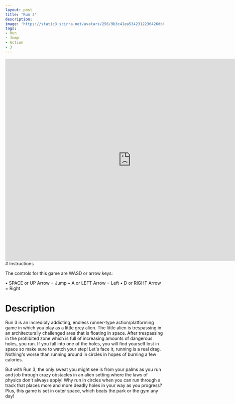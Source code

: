 ```yaml
---
layout: post
title: "Run 3"
description:  
image: 'https://static3.scirra.net/avatars/256/9b3c41ea5342312236426dbb5fe3b843.png'
tags:
- Run
- Jump
- Action
- 3
---
```



<div><iframe src="https://www.crazygames.com/gameframe/run-3" width="800" height="645"  marginwidth="0" marginheight="0" hspace="0" vspace="0"  frameborder="0" scrolling="no"  webkitallowfullscreen="true" mozallowfullscreen="true" msallowfullscreen="true" allowfullscreen="true"></iframe></div>
# Instructions

The controls for this game are WASD or arrow keys:

 • SPACE or UP Arrow = Jump
 • A or LEFT Arrow = Left
 • D or RIGHT Arrow = Right

# Description

Run 3 is an incredibly addicting, endless runner-type action/platforming game in which you play as a little grey alien. The little alien is trespassing in an architecturally challenged area that is floating in space. After trespassing in the prohibited zone which is full of increasing amounts of dangerous holes, you run. If you fall into one of the holes, you will find yourself lost in space so make sure to watch your step! 
Let's face it, running is a real drag. Nothing's worse than running around in circles in hopes of burning a few calories.

But with Run 3, the only sweat you might see is from your palms as you run and job through crazy obstacles in an alien setting where the laws of physics don't always apply! Why run in circles when you can run through a track that places more and more deadly holes in your way as you progress? Plus, this game is set in outer space, which beats the park or the gym any day!
